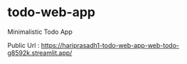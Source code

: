 # todo-web-app
Minimalistic Todo App

Public Url :
https://hariprasadh1-todo-web-app-web-todo-g8592k.streamlit.app/
